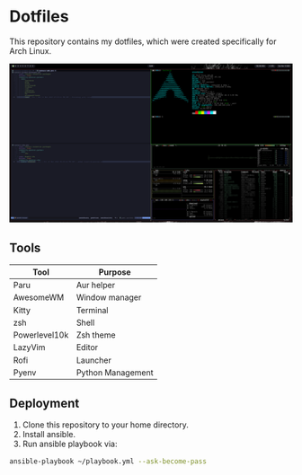 # Dotfiles

This repository contains my dotfiles,
which were created specifically for Arch Linux.

![Screenshot](images/screenshot.png)

## Tools

| Tool              | Purpose           |
| ----------------- | ----------------- |
| Paru              | Aur helper        |
| AwesomeWM         | Window manager    |
| Kitty             | Terminal          |
| zsh               | Shell             |
| Powerlevel10k     | Zsh theme         |
| LazyVim           | Editor            |
| Rofi              | Launcher          |
| Pyenv             | Python Management |

## Deployment

1. Clone this repository to your home directory.
2. Install ansible.
3. Run ansible playbook via:

```bash
ansible-playbook ~/playbook.yml --ask-become-pass
```
